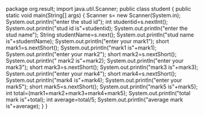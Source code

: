 package org.result;
import java.util.Scanner;
public class student {
	public static void main(String[] args) {
		Scanner s= new Scanner(System.in);
		System.out.println("enter the stud id");
		int studentid=s.nextInt();
		System.out.println("stud id is"+studentid);
		System.out.println("enter the stud name");
		String studentName=s.next();
		System.out.println("stud name is"+studentName);
		System.out.println("enter your mark1");
		short mark1=s.nextShort();
		System.out.println("mark1 is"+mark1);
		System.out.println("enter your mark2");
		short mark2=s.nextShort();
		System.out.println(" mark2 is"+mark2);
		System.out.println("enter your mark3");
		short mark3=s.nextShort();
		System.out.println("mark3 is"+mark3);
		System.out.println("enter your mark4");
		short mark4=s.nextShort();
		System.out.println("mark4 is"+mark4);
		System.out.println("enter your mark5");
		short mark5=s.nextShort();
		System.out.println("mark5 is"+mark5);
	    int total=(mark1+mark2+mark3+mark4+mark5);
	    System.out.println("total mark is"+total);
	    int average=total/5;
	    System.out.println("average mark is"+average);
	}
}
